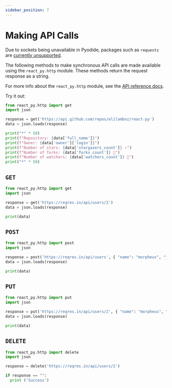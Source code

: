 ```yaml
---
sidebar_position: 7
---
```


# Making API Calls

Due to sockets being unavailable in Pyodide, packages such as `requests` are [currently unsupported](https://pyodide.org/en/stable/project/roadmap.html#write-http-client-in-terms-of-web-apis).

The following methods to make synchronous API calls are made available using the `react_py.http` module. These methods return the request response as a string.

For more info about the `react_py.http` module, see the [API reference docs](../introduction/api-reference#http).

Try it out:

```python
from react_py.http import get
import json

response = get('https://api.github.com/repos/elilambnz/react-py')
data = json.loads(response)

print("*" * 50)
print(f"Repository: {data['full_name']}")
print(f"Owner: {data['owner']['login']}")
print(f"Number of stars: {data['stargazers_count']} ⭐️")
print(f"Number of forks: {data['forks_count']} 🍴")
print(f"Number of watchers: {data['watchers_count']} 👀")
print("*" * 50)
```

## `GET`

```python
from react_py.http import get
import json

response = get('https://reqres.in/api/users/2')
data = json.loads(response)

print(data)
```

## `POST`

```python
from react_py.http import post
import json

response = post('https://reqres.in/api/users', { "name": "morpheus", "job": "leader" })
data = json.loads(response)

print(data)
```

## `PUT`

```python
from react_py.http import put
import json

response = put('https://reqres.in/api/users/2', { "name": "morpheus", "job": "zion resident" })
data = json.loads(response)

print(data)
```

## `DELETE`

```python
from react_py.http import delete
import json

response = delete('https://reqres.in/api/users/2')

if response == "":
  print ('Success')
```
